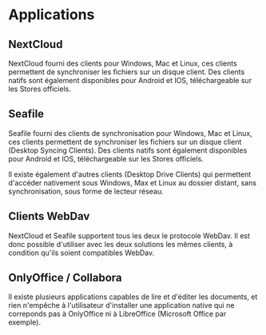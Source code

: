 Applications
============

NextCloud
---------

NextCloud fourni des clients pour Windows, Mac et Linux, ces clients permettent de synchroniser les fichiers sur un 
disque client. Des clients natifs sont également disponibles pour Android et IOS, téléchargeable sur les Stores officiels.

Seafile
-------

Seafile fourni des clients de synchronisation pour Windows, Mac et Linux, ces clients permettent de synchroniser les 
fichiers sur un disque client (Desktop Syncing Clients). Des clients natifs sont également disponibles pour Android et 
IOS, téléchargeable sur les Stores officiels.

Il existe également d'autres clients (Desktop Drive Clients) qui permettent d'accéder nativement sous Windows, Max et
 Linux au dossier distant, sans synchronisation, sous forme de lecteur réseau.
 
Clients WebDav
--------------
 
NextCloud et Seafile supportent tous les deux le protocole WebDav. Il est donc possible d'utiliser avec les deux 
solutions les mêmes clients, à condition qu'ils soient compatibles WebDav.

OnlyOffice / Collabora
----------------------

Il existe plusieurs applications capables de lire et d'éditer les documents, et rien n'empêche à l'utilisateur 
d'installer une application native qui ne correponds pas à OnlyOffice ni à LibreOffice (Microsoft Office par exemple).
 
